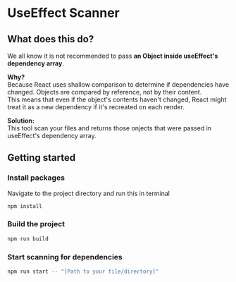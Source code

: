 # UseEffect Scanner

## What does this do?
We all know it is not recommended to pass **an Object inside useEffect's dependency array**.

**Why?**\
Because React uses shallow comparison to determine if dependencies have changed. Objects are compared by reference, not by their content.\
This means that even if the object's contents haven't changed, React might treat it as a new dependency if it's recreated on each render.

**Solution:**\
This tool scan your files and returns those onjects that were passed in useEffect's dependency array.

## Getting started

### Install packages
Navigate to the project directory and run this in terminal
```bash
npm install
```

### Build the project
```bash
npm run build
```

### Start scanning for dependencies
```bash
npm run start -- "[Path to your file/directory]"
```
